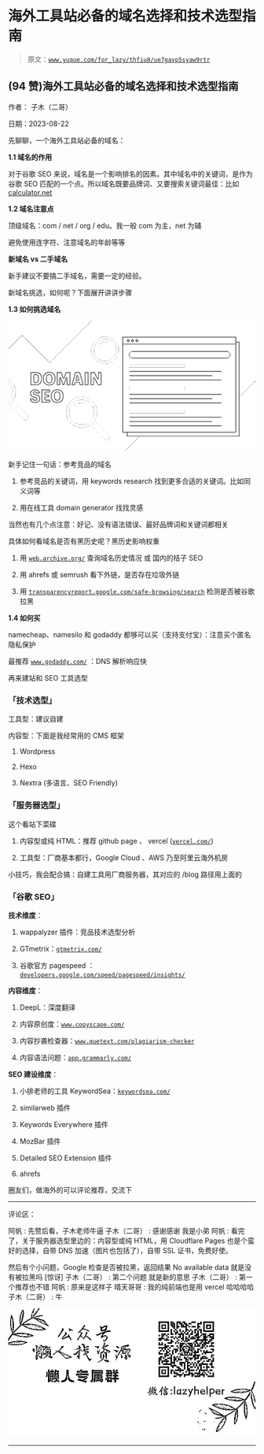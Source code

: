 # 海外工具站必备的域名选择和技术选型指南

> 原文：[`www.yuque.com/for_lazy/thfiu8/ue7gavp5syaw9rtr`](https://www.yuque.com/for_lazy/thfiu8/ue7gavp5syaw9rtr)

## (94 赞)海外工具站必备的域名选择和技术选型指南

作者： 子木（二哥）

日期：2023-08-22

先聊聊，一个海外工具站必备的域名：

**1.1 域名的作用**

对于谷歌 SEO 来说，域名是一个影响排名的因素。其中域名中的关键词，是作为谷歌 SEO 匹配的一个点。所以域名既要品牌词、又要搜索关键词最佳：比如 [calculator.net](http://calculator.net)

**1.2 域名注意点**

顶级域名：com / net / org / edu。我一般 com 为主，net 为辅

避免使用连字符、注意域名的年龄等等

**新域名 vs 二手域名**

新手建议不要搞二手域名，需要一定的经验。

新域名挑选，如何呢？下面展开讲讲步骤

**1.3 如何挑选域名**

![](img/734436e4c17a8bbfee234cfe5b58a1ff.png)

新手记住一句话：参考竞品的域名

1.  参考竞品的关键词，用 keywords research 找到更多合适的关键词。比如同义词等

2.  用在线工具 domain generator 找找灵感

当然也有几个点注意：好记、没有语法错误、最好品牌词和关键词都相关

具体如何看域名是否有黑历史呢？黑历史影响权重

1.  用 [`web.archive.org/`](https://web.archive.org) 查询域名历史情况 或 国内的桔子 SEO

2.  用 ahrefs 或 semrush 看下外链，是否存在垃圾外链

3.  用 [`transparencyreport.google.com/safe-browsing/search`](https://transparencyreport.google.com/safe-browsing/search) 检测是否被谷歌拉黑

**1.4 如何买**

namecheap、namesilo 和 godaddy 都够可以买（支持支付宝）：注意买个匿名隐私保护

最推荐 [`www.godaddy.com/`](https://www.godaddy.com) ：DNS 解析响应快

再来建站和 SEO 工具选型

### **「技术选型」**

工具型：建议自建

内容型：下面是我经常用的 CMS 框架

1.  Wordpress

2.  Hexo

3.  Nextra (多语言、SEO Friendly)

### **「服务器选型」**

这个看站下菜碟

1.  内容型或纯 HTML：推荐 github page 、 vercel ([`vercel.com/`](https://vercel.com/))

2.  工具型：厂商基本都行，Google Cloud 、AWS 乃至阿里云海外机房

小技巧，我会配合搞：自建工具用厂商服务器，其对应的 /blog 路径用上面的

### **「谷歌 SEO」**

**技术维度**：

1.  wappalyzer 插件：竞品技术选型分析

2.  GTmetrix：[`gtmetrix.com/`](https://gtmetrix.com/)

3.  谷歌官方 pagespeed ：[`developers.google.com/speed/pagespeed/insights/`](https://developers.google.com/speed/pagespeed/insights)

**内容维度**：

1.  DeepL：深度翻译

2.  内容原创度：[`www.copyscape.com/`](https://www.copyscape.com/)

3.  内容抄袭检查器：[`www.quetext.com/plagiarism-checker`](https://www.quetext.com/plagiarism-checker)

4.  内容语法问题：[`app.grammarly.com/`](https://app.grammarly.com/)

**SEO 建设维度**：

1.  小排老师的工具 KeywordSea：[`keywordsea.com/`](https://keywordsea.com/)

2.  similarweb 插件

3.  Keywords Everywhere 插件

4.  MozBar 插件

5.  Detailed SEO Extension 插件

6.  ahrefs

圈友们，做海外的可以评论推荐，交流下

* * *

评论区：

阿帆 : 先赞后看，子木老师牛逼
子木（二哥） : 感谢感谢 我是小弟
阿帆 : 看完了，关于服务器选型里边的：内容型或纯 HTML，用 Cloudflare Pages 也是个蛮好的选择，自带 DNS 加速（图片也包括了），自带 SSL 证书，免费好使。

然后有个小问题，Google 检查是否被拉黑，返回结果 No available data 就是没有被拉黑吗 [惊讶]
子木（二哥） : 第二个问题 就是新的意思
子木（二哥） : 第一个推荐也不错
阿帆 : 原来是这样子
晴天哥哥 : 我的纯前端也是用 vercel 哈哈哈哈
子木（二哥） : 牛

![](img/1c37d505930596d12a88ab23e11aa07a.png)

* * *
